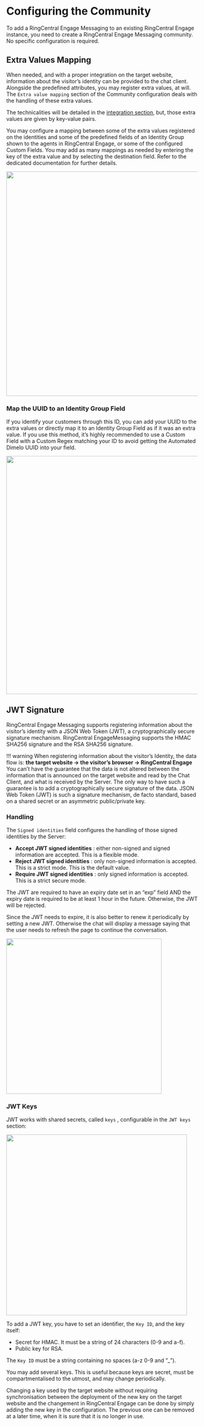 # Configuring the Community

To add a RingCentral Engage Messaging to an existing RingCentral Engage instance, you need to create a RingCentral Engage Messaging community. No specific configuration is required.

## Extra Values Mapping

When needed, and with a proper integration on the target website, information about the visitor’s identity can be provided to the chat client. Alongside the predefined attributes, you may register extra values, at will. The `Extra value mapping` section of the Community configuration deals with the handling of these extra values.

The technicalities will be detailed in the [integration section](../integration/#identity-integration-optional), but, those extra values are given by
key-value pairs.

You may configure a mapping between some of the extra values registered on the identities and some of the predefined fields of an Identity Group shown to the agents in RingCentral Engage, or some of the configured Custom Fields. You may add as many mappings as needed by entering the key of the extra value and by selecting the destination field. Refer to the dedicated documentation for further details.

<img class="img-fluid" width="591" src="../../../img/web-messaging-extra-value-mapping.png">

### Map the UUID to an Identity Group Field

If you identify your customers through this ID, you can add your UUID to the extra values or directly map it to an Identity Group Field as if it was an extra value. If you use this method, it’s highly recommended to use a Custom Field with a Custom Regex matching your ID to avoid getting the Automated Dimelo UUID into your field.

<img class="img-fluid" width="627" src="../../../img/web-messaging-uuid-mapping.png">

## JWT Signature

RingCentral Engage Messaging supports registering information about the visitor’s identity with a JSON Web Token (JWT), a cryptographically secure signature mechanism. RingCentral EngageMessaging supports the HMAC SHA256 signature and the RSA SHA256 signature.

!!! warning
    When registering information about the visitor’s Identity, the data flow is:
    **the target website → the visitor’s browser → RingCentral Engage**
    You can’t have the guarantee that the data is not altered between the information that is announced on the target website and read by the Chat Client, and what is received by the Server. The only way to have such a guarantee is to add a cryptographically secure signature of the data. JSON Web Token (JWT) is such a signature mechanism, de facto standard, based on a shared secret or an asymmetric public/private key.

### Handling

The `Signed identities` field configures the handling of those signed identities by the Server:

* **Accept JWT signed identities** : either non-signed and signed information are accepted. This is a flexible mode.
* **Reject JWT signed identities** : only non-signed information is accepted. This is a strict mode. This is the default value.
* **Require JWT signed identities** : only signed information is accepted. This is a strict secure mode.

The JWT are required to have an expiry date set in an “exp” field AND the expiry date is required to be at least 1 hour in the future. Otherwise, the JWT will be rejected.

Since the JWT needs to expire, it is also better to renew it periodically by setting a new JWT. Otherwise the chat will display a message saying that the user needs to refresh the page to continue the conversation.

<img class="img-fluid" width="409" src="../../../img/web-messaging-session-expired.png">

### JWT Keys

JWT works with shared secrets, called `keys` , configurable in the `JWT keys` section:

<img class="img-fluid" width="476" src="../../../img/web-messaging-jwt-keys.png">

To add a JWT key, you have to set an identifier, the `Key ID`, and the key itself:

* Secret for HMAC. It must be a string of 24 characters (0-9 and a-f).
* Public key for RSA.

The `Key ID` must be a string containing no spaces (a-z 0-9 and ”_”).

You may add several keys. This is useful because keys are secret, must be compartmentalised to the utmost, and may change periodically.

Changing a key used by the target website without requiring synchronisation between the deployment of the new key on the target website and the changement in RingCentral Engage can be done by simply adding the new key in the configuration. The previous one can be removed at a later time, when it is sure that it is no longer in use. 